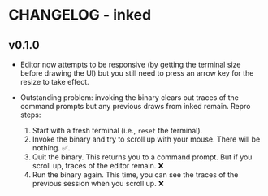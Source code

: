 # CHANGELOG - inked

## v0.1.0

- Editor now attempts to be responsive (by getting the terminal size before
  drawing the UI) but you still need to press an arrow key for the resize to
  take effect.
- Outstanding problem: invoking the binary clears out traces of the command
  prompts but any previous draws from inked remain. Repro steps:

  1. Start with a fresh terminal (i.e., `reset` the terminal).
  2. Invoke the binary and try to scroll up with your mouse. There will be
     nothing. :white_check_mark:.
  3. Quit the binary. This returns you to a command prompt. But if you scroll
     up, traces of the editor remain. :x:
  4. Run the binary again. This time, you can see the traces of the previous
     session when you scroll up. :x:
